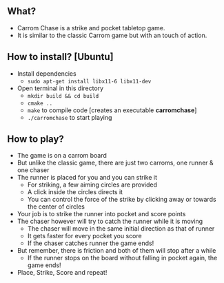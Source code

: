 ## What?
* Carrom Chase is a strike and pocket tabletop game.
* It is similar to the classic Carrom game but with an touch of action.

## How to install? [Ubuntu]
* Install dependencies
    * `sudo apt-get install libx11-6 libx11-dev`
* Open terminal in this directory
    * `mkdir build && cd build`
    * `cmake ..`
    * `make` to compile code [creates an executable **carromchase**]
    * `./carromchase` to start playing

## How to play?
* The game is on a carrom board
* But unlike the classic game, there are just two carroms, one runner & one chaser
* The runner is placed for you and you can strike it
    * For striking, a few aiming circles are provided
    * A click inside the circles directs it
    * You can control the force of the strike by clicking away or towards the center of circles
* Your job is to strike the runner into pocket and score points
* The chaser however will try to catch the runner while it is moving
    * The chaser will move in the same initial direction as that of runner
    * It gets faster for every pocket you score
    * If the chaser catches runner the game ends!
* But remember, there is friction and both of them will stop after a while
    * If the runner stops on the board without falling in pocket again, the game ends!
* Place, Strike, Score and repeat!
